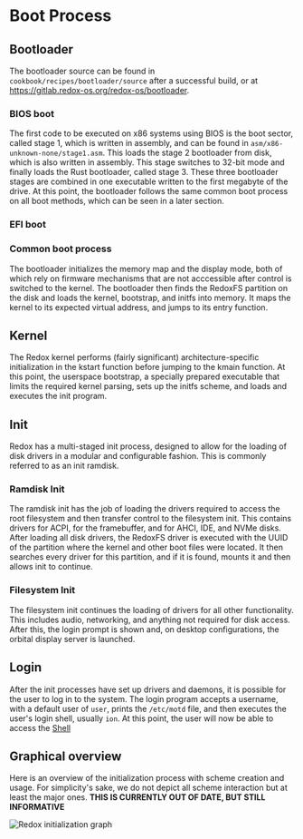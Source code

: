 # Boot Process

## Bootloader

The bootloader source can be found in `cookbook/recipes/bootloader/source` after a successful build, or at https://gitlab.redox-os.org/redox-os/bootloader.

### BIOS boot

The first code to be executed on x86 systems using BIOS is the boot sector, called stage 1, which is written in assembly, and can be found in `asm/x86-unknown-none/stage1.asm`. This loads the stage 2 bootloader from disk, which is also written in assembly. This stage switches to 32-bit mode and finally loads the Rust bootloader, called stage 3. These three bootloader stages are combined in one executable written to the first megabyte of the drive. At this point, the bootloader follows the same common boot process on all boot methods, which can be seen in a later section.

### EFI boot

### Common boot process

The bootloader initializes the memory map and the display mode, both of which rely on firmware mechanisms that are not acccessible after control is switched to the kernel. The bootloader then finds the RedoxFS partition on the disk and loads the kernel, bootstrap, and initfs into memory. It maps the kernel to its expected virtual address, and jumps to its entry function.

## Kernel

The Redox kernel performs (fairly significant) architecture-specific initialization in the kstart function before jumping to the kmain function. At this point, the userspace bootstrap, a specially prepared executable that limits the required kernel parsing, sets up the initfs scheme, and loads and executes the init program.

## Init

Redox has a multi-staged init process, designed to allow for the loading of disk drivers in a modular and configurable fashion. This is commonly referred to as an init ramdisk.

### Ramdisk Init

The ramdisk init has the job of loading the drivers required to access the root filesystem and then transfer control to the filesystem init. This contains drivers for ACPI, for the framebuffer, and for AHCI, IDE, and NVMe disks. After loading all disk drivers, the RedoxFS driver is executed with the UUID of the partition where the kernel and other boot files were located. It then searches every driver for this partition, and if it is found, mounts it and then allows init to continue.

### Filesystem Init

The filesystem init continues the loading of drivers for all other functionality. This includes audio, networking, and anything not required for disk access. After this, the login prompt is shown and, on desktop configurations, the orbital display server is launched.

## Login

After the init processes have set up drivers and daemons, it is possible for the user to log in to the system. The login program accepts a username, with a default user of `user`, prints the `/etc/motd` file, and then executes the user's login shell, usually `ion`. At this point, the user will now be able to access the [Shell](./ch06-03-ion.md)

## Graphical overview

Here is an overview of the initialization process with scheme creation and usage. For simplicity's sake, we do not depict all scheme interaction but at least the major ones. **THIS IS CURRENTLY OUT OF DATE, BUT STILL INFORMATIVE**

![Redox initialization graph](./assets/init.svg "Redox initialization graph")
